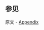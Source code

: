## 参见

原文 - [Appendix]( https://docs.mongodb.com/manual/reference/security-client-side-encryption-appendix/ )

